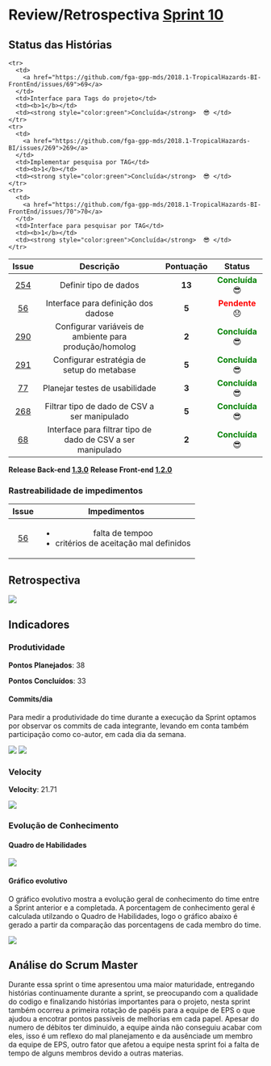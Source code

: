 # Review/Retrospectiva [Sprint 10](https://github.com/fga-gpp-mds/2018.1-Grupo3/milestone/12)

## Status das Histórias

<table style="text-align: center" class="responsive-table highlight bordered">
  <thead>
    <tr>
      <th style="text-align:center">Issue</th>
      <th style="text-align:center">Descrição</th>
      <th style="text-align:center">Pontuação</th>
      <th style="text-align:center">Status</th>
    </tr>
  </thead>
   <tbody>
    <tr>
      <td>
        <a href="https://github.com/fga-gpp-mds/2018.1-TropicalHazards-BI/issues/254">254</a>
      </td>
      <td>Definir tipo de dados</td>
      <td><b>13</b></td>
      <td><strong style="color:green">Concluída</strong>  😎 </td>
    </tr>
    <tr>
      <td>
        <a href="https://github.com/fga-gpp-mds/2018.1-TropicalHazards-BI-FrontEnd/issues/56">56</a>
      </td>
      <td>Interface para definição dos dadose</td>
      <td><b>5</b></td>
      <td><strong style="color:red">Pendente</strong> 😞 </td>
    </tr>
    <tr>
      <td>
        <a href="https://github.com/fga-gpp-mds/2018.1-TropicalHazards-BI/issues/290">290</a>
      </td>
      <td>Configurar variáveis de ambiente para produção/homolog</td>
      <td><b>2</b></td>
      <td><strong style="color:green">Concluída</strong>  😎 </td>      
    </tr>
    <tr>
      <td>
        <a href="https://github.com/fga-gpp-mds/2018.1-TropicalHazards-BI/issues/291">291</a>
      </td>
      <td>Configurar estratégia de setup do metabase</td>
      <td><b>5</b></td>
      <td><strong style="color:green">Concluída</strong> 😎 </td>      
    </tr>
    <tr>
      <td>
        <a href="https://github.com/fga-gpp-mds/2018.1-TropicalHazards-BI-FrontEnd/issues/77">77</a>
      </td>
      <td>Planejar testes de usabilidade</td>
      <td><b>3</b></td>
      <td><strong style="color:green">Concluída</strong> 😎 </td>      
    </tr>
    <tr>
      <td>
        <a href="https://github.com/fga-gpp-mds/2018.1-TropicalHazards-BI/issues/268">268</a>
      </td>
      <td>Filtrar tipo de dado de CSV a ser manipulado</td>
      <td><b>5</b></td>
      <td><strong style="color:green">Concluída</strong> 😎 </td>      
    </tr>
    <tr>
      <td>
        <a href="https://github.com/fga-gpp-mds/2018.1-TropicalHazards-BI-FrontEnd/issues/68">68</a>
      </td>
      <td>Interface para filtrar tipo de dado de CSV a ser manipulado</td>
      <td><b>2</b></td>
      <td><strong style="color:green">Concluída</strong> 😎 </td>      
    </tr>

    <tr>
      <td>
        <a href="https://github.com/fga-gpp-mds/2018.1-TropicalHazards-BI-FrontEnd/issues/69">69</a>
      </td>
      <td>Interface para Tags do projeto</td>
      <td><b>1</b></td>
      <td><strong style="color:green">Concluída</strong>  😎 </td>
    </tr>
    <tr>
      <td>
        <a href="https://github.com/fga-gpp-mds/2018.1-TropicalHazards-BI/issues/269">269</a>
      </td>
      <td>Implementar pesquisa por TAG</td>
      <td><b>1</b></td>
      <td><strong style="color:green">Concluída</strong>  😎 </td>
    </tr>
    <tr>
      <td>
        <a href="https://github.com/fga-gpp-mds/2018.1-TropicalHazards-BI-FrontEnd/issues/70">70</a>
      </td>
      <td>Interface para pesquisar por TAG</td>
      <td><b>1</b></td>
      <td><strong style="color:green">Concluída</strong>  😎 </td>
    </tr>
   </tbody>

</table>

**Release Back-end [1.3.0](https://github.com/fga-gpp-mds/2018.1-TropicalHazards-BI/releases/tag/v1.3.0)**
**Release Front-end [1.2.0](https://github.com/fga-gpp-mds/2018.1-TropicalHazards-BI-FrontEnd/releases/tag/v1.2.0)**

### Rastreabilidade de impedimentos

<table class="responsive-table highlight bordered">
  <thead>
    <tr>
      <th>Issue</th>
      <th>Impedimentos</th>
    </tr>
  </thead>
  <tbody style="text-align: center">
    <tr>
      <td style="text-align: center">
        <a href="https://github.com/fga-gpp-mds/2018.1-TropicalHazards-BI-FrontEnd/issues/56">56</a>
      </td>
      <td>
        <ul>
          <li>falta de tempoo</li>
          <li>critérios de aceitação mal definidos</li>
        </ul>
      </td>
    </tr>
  </tbody>
</table>

## Retrospectiva  

<img src="https://raw.githubusercontent.com/wiki/fga-gpp-mds/2018.1-TropicalHazards-BI/imagens/sprint09/retro_sp10.jpg" class="responsive-img">

## Indicadores
### Produtividade

<b>Pontos Planejados</b>: 38

<b>Pontos Concluídos</b>: 33

#### Commits/dia
Para medir a produtividade do time durante a execução da Sprint optamos por observar os commits de cada integrante, levando em conta também participação como co-autor, em cada dia da semana.

<img src="https://raw.githubusercontent.com/wiki/fga-gpp-mds/2018.1-TropicalHazards-BI/imagens/sprint10/prod_integrantes_sp10.png" class="responsive-img">

<img src="https://raw.githubusercontent.com/wiki/fga-gpp-mds/2018.1-TropicalHazards-BI/imagens/sprint10/prod_geral_sp10.png" class="responsive-img">

### Velocity

<b>Velocity</b>: 21.71

<img src="https://raw.githubusercontent.com/wiki/fga-gpp-mds/2018.1-TropicalHazards-BI/imagens/sprint10/velocity_sp10.png" class="responsive-img">

### Evolução de Conhecimento

#### Quadro de Habilidades

<img src="https://raw.githubusercontent.com/wiki/fga-gpp-mds/2018.1-TropicalHazards-BI/imagens/sprint10/quadro_conhecimento_sp10.png" class="responsive-img">

#### Gráfico evolutivo
O gráfico evolutivo mostra a evolução geral de conhecimento do time entre a Sprint anterior e a completada. A porcentagem de conhecimento geral é calculada utilzando o Quadro de Habilidades, logo o gráfico abaixo é gerado a partir da comparação das porcentagens de cada membro do time.

<img src="https://raw.githubusercontent.com/wiki/fga-gpp-mds/2018.1-TropicalHazards-BI/imagens/sprint10/grafico_ev_sp10.png" class="responsive-img">

## Análise do Scrum Master
Durante essa sprint o time apresentou uma maior maturidade, entregando histórias continuamente durante a sprint, se preocupando com a qualidade do codigo e finalizando histórias importantes para o projeto, nesta sprint também ocorreu a primeira rotação de papéis para a equipe de EPS o que ajudou a encotrar pontos passíveis de melhorias em cada papel.
Apesar do numero de débitos ter diminuido, a equipe ainda não conseguiu acabar com eles, isso é um reflexo do mal planejamento e da ausênciade um membro da equipe de EPS, outro fator que afetou a equipe nesta sprint foi a falta de tempo de alguns membros devido a outras materias.
